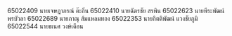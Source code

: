 65022409           นายเจษฎาภรณ์ ต๊ะถิ่น
65022410           นายฉัตรชัย สรพิน
65022623           นายพีระพัฒน์ พรบัวลา
65022689           นายภาณุ ส้มแหลมทอง
65022353           นายกิตติพัฒน์ แวงชัยภูมิ
65022544           นายธเนศ วงษ์เดือน
